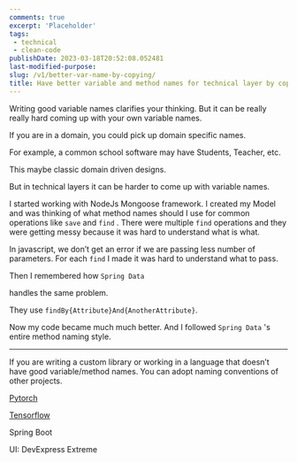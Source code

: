```yaml
---
comments: true
excerpt: 'Placeholder' 
tags:
 - technical
 - clean-code
publishDate: 2023-03-18T20:52:08.052481
last-modified-purpose:
slug: /v1/better-var-name-by-copying/
title: Have better variable and method names for technical layer by copying others
---
```


Writing good variable names clarifies your thinking. But it can be really really hard coming up with your own variable names.

If you are in a domain, you could pick up domain specific names.

For example, a common school software may have Students, Teacher, etc.

This maybe classic domain driven designs.

But in technical layers it can be harder to come up with variable names.

I started working with NodeJs Mongoose framework. I created my Model and was thinking of what method names should I use for common operations like `save` and `find` . There were multiple `find` operations and they were getting messy because it was hard to understand what is what.

In javascript, we don’t get an error if we are passing less number of parameters. For each `find` I made it was hard to understand what to pass.

Then I remembered how `Spring Data`

handles the same problem.

They use `findBy{Attribute}And{AnotherAttribute}`.

Now my code became much much better. And I followed `Spring Data` 's entire method naming style.

---

If you are writing a custom library or working in a language that doesn’t have good variable/method names. You can adopt naming conventions of other projects.

[Pytorch](https://pytorch.org/)

[Tensorflow](https://www.tensorflow.org/)

Spring Boot

UI: DevExpress Extreme